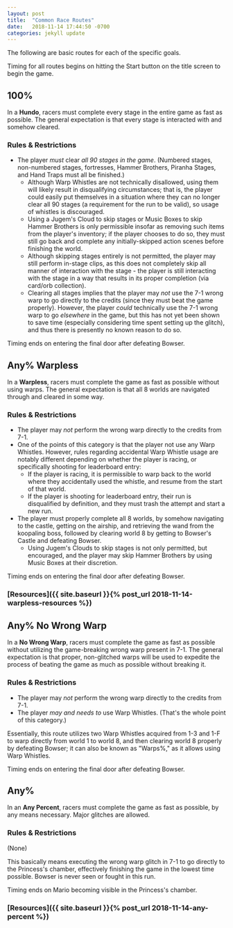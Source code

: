 ```yaml
---
layout: post
title:  "Common Race Routes"
date:   2018-11-14 17:44:50 -0700
categories: jekyll update
---
```


The following are basic routes for each of the specific goals.

Timing for all routes begins on hitting the Start button on the title screen to begin the game. 

100%
----

In a **Hundo**, racers must complete every stage in the entire game as fast as possible. The general expectation is that every stage is interacted with and somehow cleared.

### Rules & Restrictions

-   The player *must* clear *all 90 stages in the game*. (Numbered stages, non-numbered stages, fortresses, Hammer Brothers, Piranha Stages, and Hand Traps must all be finished.)
    -   Although Warp Whistles are not technically disallowed, using them will likely result in disqualifying circumstances; that is, the player could easily put themselves in a situation where they can no longer clear all 90 stages (a requirement for the run to be valid), so usage of whistles is discouraged.
    -   Using a Jugem's Cloud to skip stages or Music Boxes to skip Hammer Brothers is only permissible insofar as removing such items from the player's inventory; if the player chooses to do so, they must still go back and complete any initially-skipped action scenes before finishing the world.
    -   Although skipping stages entirely is not permitted, the player may still perform in-stage clips, as this does not completely skip all manner of interaction with the stage - the player is still interacting with the stage in a way that results in its proper completion (via card/orb collection).
    -   Clearing all stages implies that the player may *not* use the 7-1 wrong warp to go directly to the credits (since they must beat the game properly). However, the player *could* technically use the 7-1 wrong warp to go *elsewhere* in the game, but this has not yet been shown to save time (especially considering time spent setting up the glitch), and thus there is presently no known reason to do so.

Timing ends on entering the final door after defeating Bowser.

Any% Warpless
-------------

In a **Warpless**, racers must complete the game as fast as possible without using warps. The general expectation is that all 8 worlds are navigated through and cleared in some way.

### Rules & Restrictions

-   The player may *not* perform the wrong warp directly to the credits from 7-1.
-   One of the points of this category is that the player not use any Warp Whistles. However, rules regarding accidental Warp Whistle usage are notably different depending on whether the player is racing, or specifically shooting for leaderboard entry:
    -   If the player is racing, it is permissible to warp back to the world where they accidentally used the whistle, and resume from the start of that world.
    -   If the player is shooting for leaderboard entry, their run is disqualified by definition, and they must trash the attempt and start a new run.
-   The player must properly complete all 8 worlds, by somehow navigating to the castle, getting on the airship, and retrieving the wand from the koopaling boss, followed by clearing world 8 by getting to Bowser's Castle and defeating Bowser.
    -   Using Jugem's Clouds to skip stages is not only permitted, but encouraged, and the player may skip Hammer Brothers by using Music Boxes at their discretion.

Timing ends on entering the final door after defeating Bowser.

### [Resources]({{ site.baseurl }}{% post_url 2018-11-14-warpless-resources %})

Any% No Wrong Warp
------------------

In a **No Wrong Warp**, racers must complete the game as fast as possible without utilizing the game-breaking wrong warp present in 7-1. The general expectation is that proper, non-glitched warps will be used to expedite the process of beating the game as much as possible without breaking it.

### Rules & Restrictions

-   The player may *not* perform the wrong warp directly to the credits from 7-1.
-   The player *may and needs to* use Warp Whistles. (That's the whole point of this category.)

Essentially, this route utilizes two Warp Whistles acquired from 1-3 and 1-F to warp directly from world 1 to world 8, and then clearing world 8 properly by defeating Bowser; it can also be known as "Warps%," as it allows using Warp Whistles.

Timing ends on entering the final door after defeating Bowser.

Any%
----

In an **Any Percent**, racers must complete the game as fast as possible, by any means necessary. Major glitches are allowed.

### Rules & Restrictions

(None)

This basically means executing the wrong warp glitch in 7-1 to go directly to the Princess's chamber, effectively finishing the game in the lowest time possible. Bowser is never seen or fought in this run.

Timing ends on Mario becoming visible in the Princess's chamber.

### [Resources]({{ site.baseurl }}{% post_url 2018-11-14-any-percent %})